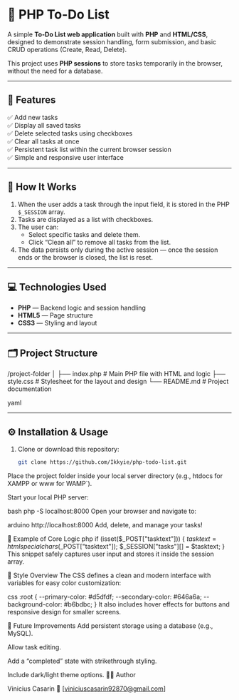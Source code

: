 # 📝 PHP To-Do List  

A simple **To-Do List web application** built with **PHP** and **HTML/CSS**, designed to demonstrate session handling, form submission, and basic CRUD operations (Create, Read, Delete).  

This project uses **PHP sessions** to store tasks temporarily in the browser, without the need for a database.  

---

## 🚀 Features  

✅ Add new tasks  
✅ Display all saved tasks  
✅ Delete selected tasks using checkboxes  
✅ Clear all tasks at once  
✅ Persistent task list within the current browser session  
✅ Simple and responsive user interface  

---

## 🧠 How It Works  

1. When the user adds a task through the input field, it is stored in the PHP `$_SESSION` array.  
2. Tasks are displayed as a list with checkboxes.  
3. The user can:  
   - Select specific tasks and delete them.  
   - Click “Clean all” to remove all tasks from the list.  
4. The data persists only during the active session — once the session ends or the browser is closed, the list is reset.  

---

## 💻 Technologies Used  

- **PHP** — Backend logic and session handling  
- **HTML5** — Page structure  
- **CSS3** — Styling and layout  

---

## 🗂️ Project Structure  

/project-folder
│
├── index.php # Main PHP file with HTML and logic
├── style.css # Stylesheet for the layout and design
└── README.md # Project documentation

yaml


---

## ⚙️ Installation & Usage  

1. Clone or download this repository:  
   ```bash
   git clone https://github.com/Ikkyie/php-todo-list.git
Place the project folder inside your local server directory (e.g., htdocs for XAMPP or www for WAMP`).

Start your local PHP server:

bash
php -S localhost:8000
Open your browser and navigate to:

arduino
http://localhost:8000
Add, delete, and manage your tasks!

🧩 Example of Core Logic
php
if (isset($_POST["tasktext"])) {
    $tasktext = htmlspecialchars($_POST["tasktext"]);
    $_SESSION["tasks"][] = $tasktext;
}
This snippet safely captures user input and stores it inside the session array.

🎨 Style Overview
The CSS defines a clean and modern interface with variables for easy color customization:

css
:root {
  --primary-color: #d5dfdf;
  --secondary-color: #646a6a;
  --background-color: #b6bdbc;
}
It also includes hover effects for buttons and responsive design for smaller screens.

🧹 Future Improvements
Add persistent storage using a database (e.g., MySQL).

Allow task editing.

Add a “completed” state with strikethrough styling.

Include dark/light theme options.
🧑‍💻 Author

Vinicius Casarin
📧 [viniciuscasarin92870@gmail.com]
